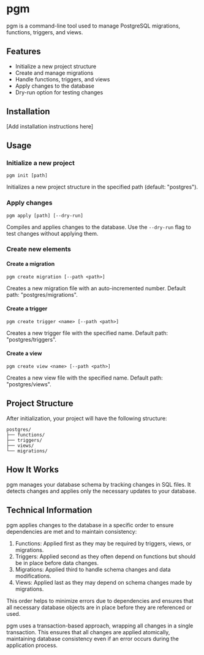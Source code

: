 # pgm

pgm is a command-line tool used to manage PostgreSQL migrations, functions, triggers, and views.

## Features

- Initialize a new project structure
- Create and manage migrations
- Handle functions, triggers, and views
- Apply changes to the database
- Dry-run option for testing changes

## Installation

[Add installation instructions here]

## Usage

### Initialize a new project

```
pgm init [path]
```

Initializes a new project structure in the specified path (default: "postgres").

### Apply changes

```
pgm apply [path] [--dry-run]
```

Compiles and applies changes to the database. Use the `--dry-run` flag to test changes without applying them.

### Create new elements

#### Create a migration

```
pgm create migration [--path <path>]
```

Creates a new migration file with an auto-incremented number. Default path: "postgres/migrations".

#### Create a trigger

```
pgm create trigger <name> [--path <path>]
```

Creates a new trigger file with the specified name. Default path: "postgres/triggers".

#### Create a view

```
pgm create view <name> [--path <path>]
```

Creates a new view file with the specified name. Default path: "postgres/views".

## Project Structure

After initialization, your project will have the following structure:

```
postgres/
├── functions/
├── triggers/
├── views/
└── migrations/
```

## How It Works

pgm manages your database schema by tracking changes in SQL files. It detects changes and applies only the necessary updates to your database.

## Technical Information

pgm applies changes to the database in a specific order to ensure dependencies are met and to maintain consistency:

1. Functions: Applied first as they may be required by triggers, views, or migrations.
2. Triggers: Applied second as they often depend on functions but should be in place before data changes.
3. Migrations: Applied third to handle schema changes and data modifications.
4. Views: Applied last as they may depend on schema changes made by migrations.

This order helps to minimize errors due to dependencies and ensures that all necessary database objects are in place before they are referenced or used.

pgm uses a transaction-based approach, wrapping all changes in a single transaction. This ensures that all changes are applied atomically, maintaining database consistency even if an error occurs during the application process.
